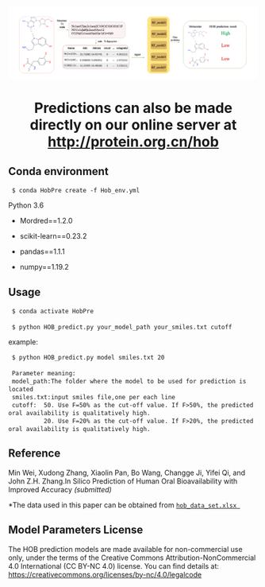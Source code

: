 <div align=center><img src="imageweb4.png" width="1000"></div>

# <p align="center"> Predictions can also be made directly on our online server at http://protein.org.cn/hob</p>

## Conda environment

     $ conda HobPre create -f Hob_env.yml

Python 3.6

   - Mordred==1.2.0

   - scikit-learn==0.23.2

   - pandas==1.1.1

   - numpy==1.19.2

## Usage

     $ conda activate HobPre

     $ python HOB_predict.py your_model_path your_smiles.txt cutoff

example:

     $ python HOB_predict.py model smiles.txt 20
     
     Parameter meaning:
     model_path:The folder where the model to be used for prediction is located
     smiles.txt:input smiles file,one per each line
     cutoff:  50. Use F=50% as the cut-off value. If F>50%, the predicted oral availability is qualitatively high.             
              20. Use F=20% as the cut-off value. If F>20%, the predicted oral availability is qualitatively high.

## Reference

Min Wei, Xudong Zhang, Xiaolin Pan, Bo Wang, Changge Ji, Yifei Qi, and John Z.H. Zhang.In Silico Prediction of Human Oral Bioavailability with Improved Accuracy *(submitted)*
     
*The data used in this paper can be obtained from [`hob_data_set.xlsx `](https://github.com/whymin/HOB/blob/main/hob_data_set.xlsx.xlsx)

## Model Parameters License

The HOB prediction models are made available for non-commercial use only, under the terms of the Creative Commons Attribution-NonCommercial 4.0 International (CC BY-NC 4.0) license. You can find details at: https://creativecommons.org/licenses/by-nc/4.0/legalcode
